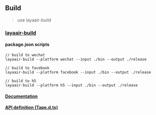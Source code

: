 ## Build
> use layaair-build

### [layaair-build](https://github.com/whoopschat/layaair-build)

#### package.json scripts
```
// build to wechat
layaair-build --platform wechat --input ./bin --output ./release

// build to facebook
layaair-build --platform facebook --input ./bin --output ./release

// build to h5
layaair-build --platform h5 --input ./bin --output ./release
```

#### [Documentation](./)
#### [API definition (Tape.d.ts)](../include/tape.d.ts)



